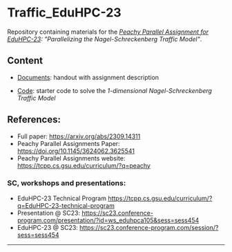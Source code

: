 # Traffic_EduHPC-23

Repository containing materials for the *[Peachy Parallel Assignment for
EduHPC-23](https://tcpp.cs.gsu.edu/curriculum/?q=peachy): "Parallelizing the Nagel-Schreckenberg Traffic Model"*.

## Content
  * [Documents](Documents):
	handout with assignment description

  * [Code](Code):
	starter code to solve the *1-dimensional Nagel-Schreckenberg Traffic Model*


## References:
   * Full paper:
     https://arxiv.org/abs/2309.14311
   * Peachy Parallel Assignments Paper:
     https://doi.org/10.1145/3624062.3625541 
   * Peachy Parallel Assignments website:
     https://tcpp.cs.gsu.edu/curriculum/?q=peachy

   ### SC, workshops and presentations:
   - EduHPC-23 Technical Program
     https://tcpp.cs.gsu.edu/curriculum/?q=EduHPC-23-technical-program
   - Presentation @ SC23:
     https://sc23.conference-program.com/presentation/?id=ws_eduhpca105&sess=sess454
   - EduHPC-23 @ SC23:
     https://sc23.conference-program.com/session/?sess=sess454

---
